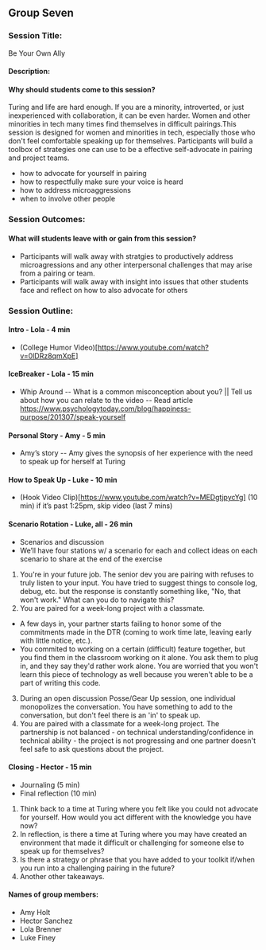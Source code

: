 ## Group Seven

### Session Title: 
Be Your Own Ally

#### Description: 

#### Why should students come to this session?
Turing and life are hard enough. If you are a minority, introverted, or just inexperienced with collaboration, it can be even harder. Women and other minorities in tech many times find themselves in difficult pairings.This session is designed for women and minorities in tech, especially those who don't feel comfortable speaking up for themselves. Participants will build a toolbox of strategies one can use to be a effective self-advocate in pairing and project teams.

- how to advocate for yourself in pairing
- how to respectfully make sure your voice is heard
- how to address microaggressions
- when to involve other people

### Session Outcomes: 

#### What will students leave with or gain from this session?
- Participants will walk away with stratgies to productively address microagressions and any other interpersonal challenges that may arise from a pairing or team.
- Participants will walk away with insight into issues that other students face and reflect on how to also advocate for others

### Session Outline: 

#### Intro - Lola - 4 min
- (College Humor Video)[https://www.youtube.com/watch?v=0lDRz8qmXpE]

#### IceBreaker - Lola - 15 min
- Whip Around
-- What is a common misconception about you? || Tell us about how you can relate to the video
-- Read article https://www.psychologytoday.com/blog/happiness-purpose/201307/speak-yourself

#### Personal Story - Amy - 5 min
- Amy’s story
-- Amy gives the synopsis of her experience with the need to speak up for herself at Turing

#### How to Speak Up - Luke - 10 min
- (Hook Video Clip)[https://www.youtube.com/watch?v=MEDgtjpycYg] (10 min)
	if it’s past 1:25pm, skip video (last 7 mins)

#### Scenario Rotation - Luke, all - 26 min
- Scenarios and discussion
- We’ll have four stations w/ a scenario for each and collect ideas on each scenario to share at the end of the exercise 
   
1. You're in your future job. The senior dev you are pairing with refuses to truly listen to your input. You have tried to suggest things to console log, debug, etc. but the response is constantly something like, "No, that won't work." What can you do to navigate this?
2. You are paired for a week-long project with a classmate.
- A few days in, your partner starts failing to honor some of the commitments made in the DTR (coming to work time late, leaving early with little notice, etc.). 
- You commited to working on a certain (difficult) feature together, but you find them in the classroom working on it alone. You ask them to plug in, and they say they'd rather work alone. You are worried that you won't learn this piece of technology as well because you weren't able to be a part of writing this code. 
3. During an open discussion Posse/Gear Up session, one individual monopolizes the conversation. You have something to add to the conversation, but don't feel there is an 'in' to speak up.
4. You are paired with a classmate for a week-long project. The partnership is not balanced - on technical understanding/confidence in technical ability - the project is not progressing and one partner doesn't feel safe to ask questions about the project.

#### Closing - Hector - 15 min
- Journaling (5 min)
- Final reflection (10 min) 
1. Think back to a time at Turing where you felt like you could not advocate for yourself. How would you act different with the knowledge you have now?
2. In reflection, is there a time at Turing where you may have created an environment that made it difficult or challenging for someone else to speak up for themselves?
3. Is there a strategy or phrase that you have added to your toolkit if/when you run into a challenging pairing in the future?
4. Another other takeaways.

#### Names of group members:
- Amy Holt
- Hector Sanchez
- Lola Brenner
- Luke Finey

